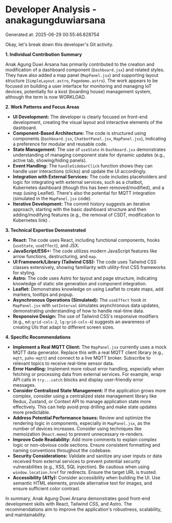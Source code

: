 # Developer Analysis - anakagungduwiarsana
Generated at: 2025-06-29 00:55:46.828754

Okay, let's break down this developer's Git activity.

**1. Individual Contribution Summary**

Anak Agung Duwi Arsana has primarily contributed to the creation and modification of a dashboard component (`Dashboard.jsx`) and related styles.  They have also added a map panel (`MapPanel.jsx`) and supporting layout structure (`SimpleLayout.astro`, `Pagedemo.astro`). The work appears to be focused on building a user interface for monitoring and managing IoT devices, potentially for a kost (boarding house) management system, although the term is now WORKLOAD.

**2. Work Patterns and Focus Areas**

*   **UI Development:**  The developer is clearly focused on front-end development, creating the visual layout and interactive elements of the dashboard.
*   **Component-Based Architecture:** The code is structured using components (`Dashboard.jsx`, `ChatbotPanel.jsx`, `MapPanel.jsx`), indicating a preference for modular and reusable code.
*   **State Management:** The use of `useState` in `Dashboard.jsx` demonstrates understanding of managing component state for dynamic updates (e.g., active tab, showing/hiding panels).
*   **Event Handling:**  The `handleSidebarClick` function shows they can handle user interactions (clicks) and update the UI accordingly.
*   **Integration with External Services:**  The code includes placeholders and logic for integrating with external services, such as a chatbot, Kubernetes dashboard (though this has been removed/modified), and a map (using Leaflet).  There's also the potential for MQTT integration (simulated in the `MapPanel.jsx` code).
*   **Iterative Development:**  The commit history suggests an iterative approach, starting with the basic dashboard structure and then adding/modifying features (e.g., the removal of CSDT, modification to Kubernetes link) .

**3. Technical Expertise Demonstrated**

*   **React:** The code uses React, including functional components, hooks (`useState`, `useEffect`), and JSX.
*   **JavaScript/ES6+:**  The code utilizes modern JavaScript features like arrow functions, destructuring, and `map`.
*   **UI Framework/Library (Tailwind CSS):**  The code uses Tailwind CSS classes extensively, showing familiarity with utility-first CSS frameworks for styling.
*   **Astro:** The code uses Astro for layout and page structure, indicating knowledge of static site generation and component integration.
*   **Leaflet:** Demonstrates knowledge on using Leaflet to create maps, add markers, tooltips and popup.
*   **Asynchronous Operations (Simulated):** The `useEffect` hook in `MapPanel.jsx` with `setInterval` simulates asynchronous data updates, demonstrating understanding of how to handle real-time data.
*   **Responsive Design:** The use of Tailwind CSS's responsive modifiers (e.g., `md:grid-cols-2`, `lg:grid-cols-4`) suggests an awareness of creating UIs that adapt to different screen sizes.

**4. Specific Recommendations**

*   **Implement a Real MQTT Client:** The `MapPanel.jsx` currently uses a mock MQTT data generator. Replace this with a real MQTT client library (e.g., `mqtt`, `paho-mqtt`) and connect to a live MQTT broker. Subscribe to relevant topics to receive real-time sensor data.
*   **Error Handling:** Implement more robust error handling, especially when fetching or processing data from external services.  For example, wrap API calls in `try...catch` blocks and display user-friendly error messages.
*   **Consider Centralized State Management:** If the application grows more complex, consider using a centralized state management library like Redux, Zustand, or Context API to manage application state more effectively.  This can help avoid prop drilling and make state updates more predictable.
*   **Address Potential Performance Issues:** Review and optimize the rendering logic in components, especially in `MapPanel.jsx`, as the number of devices increases. Consider using techniques like memoization (`React.memo`) to prevent unnecessary re-renders.
*   **Improve Code Readability:** Add more comments to explain complex logic or non-obvious code sections.  Ensure consistent formatting and naming conventions throughout the codebase.
*    **Security Considerations:** Validate and sanitize any user inputs or data received from external services to prevent potential security vulnerabilities (e.g., XSS, SQL injection). Be cautious when using `window.location.href` for redirects. Ensure the target URL is trusted.
*   **Accessibility (A11y):**  Consider accessibility when building the UI.  Use semantic HTML elements, provide alternative text for images, and ensure sufficient color contrast.

In summary, Anak Agung Duwi Arsana demonstrates good front-end development skills with React, Tailwind CSS, and Astro. The recommendations aim to improve the application's robustness, scalability, and maintainability.
